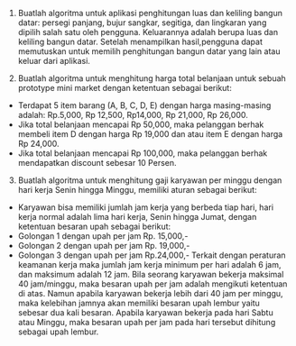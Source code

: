 1. Buatlah algoritma untuk aplikasi penghitungan luas dan keliling bangun datar: persegi panjang, bujur sangkar, segitiga, dan lingkaran yang dipilih salah satu oleh pengguna. Keluarannya adalah berupa luas dan keliling bangun datar. Setelah menampilkan hasil,pengguna dapat memutuskan untuk memilih penghitungan bangun datar yang lain atau keluar dari aplikasi.

2. Buatlah algoritma untuk menghitung harga total belanjaan untuk sebuah prototype mini market dengan ketentuan sebagai berikut:
 - Terdapat 5 item barang (A, B, C, D, E) dengan harga masing-masing adalah: Rp.5,000, Rp 12,500, Rp14,000, Rp 21,000, Rp 26,000.
 - Jika total belanjaan mencapai Rp 50,000, maka pelanggan berhak membeli item D   dengan harga Rp 19,000 dan atau item E dengan harga Rp 24,000.
 - Jika total belanjaan mencapai Rp 100,000, maka pelanggan berhak
mendapatkan discount sebesar 10 Persen.

3. Buatlah algoritma untuk menghitung gaji karyawan per minggu dengan hari kerja
Senin hingga Minggu, memiliki aturan sebagai berikut:
 - Karyawan bisa memiliki jumlah jam kerja yang berbeda tiap hari, hari kerja normal adalah lima hari kerja, Senin hingga Jumat, dengan ketentuan besaran upah sebagai berikut:
 - Golongan 1 dengan upah per jam Rp. 15,000,-
 - Golongan 2 dengan upah per jam Rp. 19,000,-
 - Golongan 3 dengan upah per jam Rp.24,000,-
Terkait dengan peraturan keamanan kerja maka jumlah jam kerja minimum per hari
adalah 6 jam, dan maksimum adalah 12 jam. Bila seorang karyawan bekerja maksimal
40 jam/minggu, maka besaran upah per jam adalah mengikuti ketentuan di atas.
Namun apabila karyawan bekerja lebih dari 40 jam per minggu, maka kelebihan
jamnya akan memiliki besaran upah lembur yaitu sebesar dua kali besaran. Apabila
karyawan bekerja pada hari Sabtu atau Minggu, maka besaran upah per jam pada hari
tersebut dihitung sebagai upah lembur.